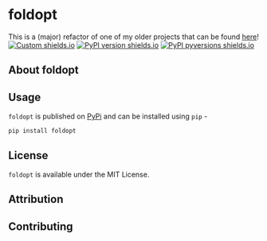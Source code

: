 # foldopt
This is a (major) refactor of one of my older projects that can be found [here](https://github.com/lonelyneutrin0/Protein-Structure-Prediction)!
[![Custom shields.io](https://img.shields.io/badge/docs-brightgreen?logo=github&logoColor=green&label=gh-pages)](https://lonelyneutrin0.github.io/foldopt/)
[![PyPI version shields.io](https://img.shields.io/pypi/v/neurop.svg)](https://pypi.python.org/pypi/foldopt/)
[![PyPI pyversions shields.io](https://img.shields.io/pypi/pyversions/neurop.svg)](https://pypi.python.org/pypi/foldopt/)

## About foldopt

## Usage
`foldopt` is published on [PyPi](https://pypi.python.org/pypi/foldopt/) and can be installed using `pip` - 
```
pip install foldopt
```

## License
`foldopt` is available under the MIT License.

## Attribution

## Contributing
